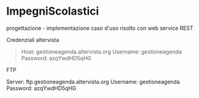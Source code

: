 # ImpegniScolastici

progettazione - implementazione caso d'uso risolto con web service REST

Credenziali altervista
> Host: gestioneagenda.altervista.org 
> Username: gestioneagenda 
> Password: azqYwdHD5qHG

FTP

Server: ftp.gestioneagenda.altervista.org 
Username: gestioneagenda 
Password: azqYwdHD5qHG 
